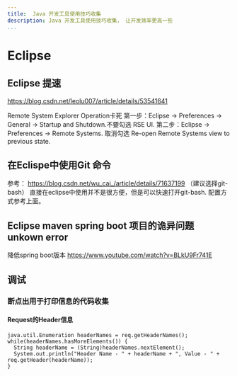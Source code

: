```yaml
---
title:  Java 开发工具使用技巧收集
description: Java 开发工具使用技巧收集， 让开发效率更高一些
...
```




# Eclipse
## Eclipse 提速
https://blog.csdn.net/leolu007/article/details/53541641

Remote System Explorer Operation卡死
第一步：Eclipse -> Preferences -> General -> Startup and Shutdown.不要勾选 RSE UI. 
第二步：Eclipse -> Preferences -> Remote Systems. 取消勾选 Re-open Remote Systems view to previous state.
 
## 在Eclispe中使用Git 命令
参考： https://blog.csdn.net/wu_cai_/article/details/71637199  （建议选择git-bash）
直接在eclipse中使用并不是很方便，但是可以快速打开git-bash. 配置方式参考上面。

## Eclipse maven spring boot 项目的诡异问题 unkown error
降低spring boot版本
https://www.youtube.com/watch?v=BLkU9Fr741E


## 调试
### 断点出用于打印信息的代码收集
#### Request的Header信息
```
java.util.Enumeration headerNames = req.getHeaderNames();
while(headerNames.hasMoreElements()) {
  String headerName = (String)headerNames.nextElement();
  System.out.println("Header Name - " + headerName + ", Value - " + req.getHeader(headerName));
} 
```






